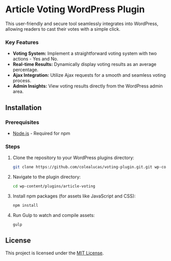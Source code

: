 # Article Voting WordPress Plugin
This user-friendly and secure tool seamlessly integrates into WordPress, allowing readers to cast their votes with a simple click.

### Key Features

- **Voting System:** Implement a straightforward voting system with two actions - Yes and No.
- **Real-time Results:** Dynamically display voting results as an average percentage.
- **Ajax Integration:** Utilize Ajax requests for a smooth and seamless voting process.
- **Admin Insights:** View voting results directly from the WordPress admin area.

## Installation

### Prerequisites

- [Node.js](https://nodejs.org/) - Required for npm

### Steps

1. Clone the repository to your WordPress plugins directory:

    ```bash
    git clone https://github.com/colealucas/voting-plugin.git.git wp-content/plugins/article-voting
    ```

2. Navigate to the plugin directory:

    ```bash
    cd wp-content/plugins/article-voting
    ```

3. Install npm packages (for assets like JavaScript and CSS):

    ```bash
    npm install
    ```

5. Run Gulp to watch and compile assets:

    ```bash
    gulp
    ```

## License

This project is licensed under the [MIT License](LICENSE).

